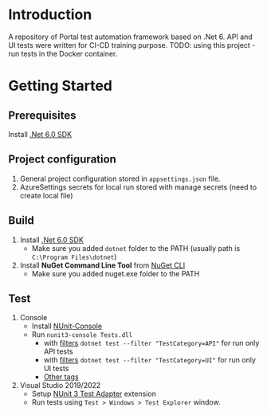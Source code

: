 # Introduction

A repository of Portal test automation framework based on .Net 6.
API and UI tests were written for CI-CD training purpose.
TODO: using this project - run tests in the Docker container.

# Getting Started

## Prerequisites

Install [.Net 6.0 SDK](https://dotnet.microsoft.com/download/dotnet/6.0)

## Project configuration

1. General project configuration stored in `appsettings.json` file.
2. AzureSettings secrets for local run stored with manage secrets (need to create local file)

## Build

1. Install [.Net 6.0 SDK](https://dotnet.microsoft.com/download/dotnet/6.0)
   - Make sure you added `dotnet` folder to the PATH (usually path is `C:\Program Files\dotnet`)
2. Install **NuGet Command Line Tool** from [NuGet CLI](https://dist.nuget.org/win-x86-commandline/latest/nuget.exe)
   - Make sure you added nuget.exe folder to the PATH

## Test

1. Console
   - Install [NUnit-Console](https://nunit.org/docs/2.4/nunit-console.html)
   - Run `nunit3-console Tests.dll`
     - with [filters](https://github.com/nunit/docs/wiki/Console-Command-Line) `dotnet test --filter "TestCategory=API"` for run only API tests
     - with [filters](https://github.com/nunit/docs/wiki/Console-Command-Line) `dotnet test --filter "TestCategory=UI"` for run only UI tests
     - [Other tags](https://github.com/nunit/docs/wiki/Test-Selection-Language)
2. Visual Studio 2019/2022
   - Setup [NUnit 3 Test Adapter](https://marketplace.visualstudio.com/items?itemName=NUnitDevelopers.NUnit3TestAdapter) extension
   - Run tests using `Test > Windows > Test Explorer` window.
